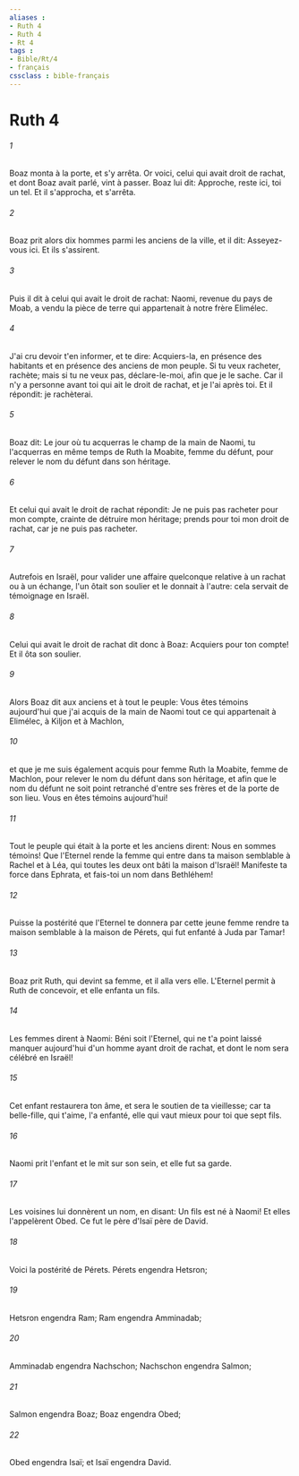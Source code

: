 ```yaml
---
aliases : 
- Ruth 4
- Ruth 4
- Rt 4
tags : 
- Bible/Rt/4
- français
cssclass : bible-français
---
```


# Ruth 4

###### 1
Boaz monta à la porte, et s'y arrêta. Or voici, celui qui avait droit de rachat, et dont Boaz avait parlé, vint à passer. Boaz lui dit: Approche, reste ici, toi un tel. Et il s'approcha, et s'arrêta.
###### 2
Boaz prit alors dix hommes parmi les anciens de la ville, et il dit: Asseyez-vous ici. Et ils s'assirent.
###### 3
Puis il dit à celui qui avait le droit de rachat: Naomi, revenue du pays de Moab, a vendu la pièce de terre qui appartenait à notre frère Elimélec.
###### 4
J'ai cru devoir t'en informer, et te dire: Acquiers-la, en présence des habitants et en présence des anciens de mon peuple. Si tu veux racheter, rachète; mais si tu ne veux pas, déclare-le-moi, afin que je le sache. Car il n'y a personne avant toi qui ait le droit de rachat, et je l'ai après toi. Et il répondit: je rachèterai.
###### 5
Boaz dit: Le jour où tu acquerras le champ de la main de Naomi, tu l'acquerras en même temps de Ruth la Moabite, femme du défunt, pour relever le nom du défunt dans son héritage.
###### 6
Et celui qui avait le droit de rachat répondit: Je ne puis pas racheter pour mon compte, crainte de détruire mon héritage; prends pour toi mon droit de rachat, car je ne puis pas racheter.
###### 7
Autrefois en Israël, pour valider une affaire quelconque relative à un rachat ou à un échange, l'un ôtait son soulier et le donnait à l'autre: cela servait de témoignage en Israël.
###### 8
Celui qui avait le droit de rachat dit donc à Boaz: Acquiers pour ton compte! Et il ôta son soulier.
###### 9
Alors Boaz dit aux anciens et à tout le peuple: Vous êtes témoins aujourd'hui que j'ai acquis de la main de Naomi tout ce qui appartenait à Elimélec, à Kiljon et à Machlon,
###### 10
et que je me suis également acquis pour femme Ruth la Moabite, femme de Machlon, pour relever le nom du défunt dans son héritage, et afin que le nom du défunt ne soit point retranché d'entre ses frères et de la porte de son lieu. Vous en êtes témoins aujourd'hui!
###### 11
Tout le peuple qui était à la porte et les anciens dirent: Nous en sommes témoins! Que l'Eternel rende la femme qui entre dans ta maison semblable à Rachel et à Léa, qui toutes les deux ont bâti la maison d'Israël! Manifeste ta force dans Ephrata, et fais-toi un nom dans Bethléhem!
###### 12
Puisse la postérité que l'Eternel te donnera par cette jeune femme rendre ta maison semblable à la maison de Pérets, qui fut enfanté à Juda par Tamar!
###### 13
Boaz prit Ruth, qui devint sa femme, et il alla vers elle. L'Eternel permit à Ruth de concevoir, et elle enfanta un fils.
###### 14
Les femmes dirent à Naomi: Béni soit l'Eternel, qui ne t'a point laissé manquer aujourd'hui d'un homme ayant droit de rachat, et dont le nom sera célébré en Israël!
###### 15
Cet enfant restaurera ton âme, et sera le soutien de ta vieillesse; car ta belle-fille, qui t'aime, l'a enfanté, elle qui vaut mieux pour toi que sept fils.
###### 16
Naomi prit l'enfant et le mit sur son sein, et elle fut sa garde.
###### 17
Les voisines lui donnèrent un nom, en disant: Un fils est né à Naomi! Et elles l'appelèrent Obed. Ce fut le père d'Isaï père de David.
###### 18
Voici la postérité de Pérets. Pérets engendra Hetsron;
###### 19
Hetsron engendra Ram; Ram engendra Amminadab;
###### 20
Amminadab engendra Nachschon; Nachschon engendra Salmon;
###### 21
Salmon engendra Boaz; Boaz engendra Obed;
###### 22
Obed engendra Isaï; et Isaï engendra David.
